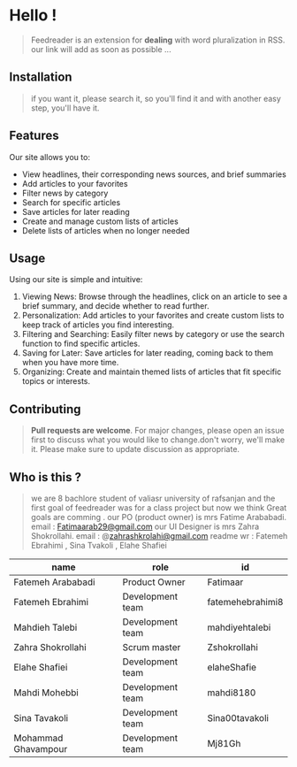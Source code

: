 
# Hello !

>Feedreader is an extension for **dealing** with word pluralization in RSS.
our link will add as soon as possible ...

## Installation
>if you want it, please search it, so you'll find it and with another easy step, you'll have it.

## Features
Our site allows you to:
- View headlines, their corresponding news sources, and brief summaries
- Add articles to your favorites
- Filter news by category
- Search for specific articles
- Save articles for later reading
- Create and manage custom lists of articles
- Delete lists of articles when no longer needed
  
## Usage
Using our site is simple and intuitive:
1. Viewing News: Browse through the headlines, click on an article to see a brief summary, and decide whether to read further.
2. Personalization: Add articles to your favorites and create custom lists to keep track of articles you find interesting.
3. Filtering and Searching: Easily filter news by category or use the search function to find specific articles.
4. Saving for Later: Save articles for later reading, coming back to them when you have more time.
5. Organizing: Create and maintain themed lists of articles that fit specific topics or interests.
   
## Contributing
>**Pull requests are welcome**. For major changes, please open an issue first
to discuss what you would like to change.don't worry, we'll make it.
Please make sure to update discussion as appropriate.

## Who is this ?

>we are 8 bachlore student of valiasr university of rafsanjan and the first goal of feedreader was for a class project but now we think Great goals are comming .
our PO (product owner) is mrs Fatime Arababadi.
email : Fatimaarab29@gmail.com
our UI Designer is mrs Zahra Shokrollahi.
email : @zahrashkrolahi@gmail.com
readme wr : Fatemeh Ebrahimi , Sina Tvakoli , Elahe Shafiei
>


| name | role | id |
| -------- | -------- | -------- |
| Fatemeh Arababadi |Product Owner| Fatimaar |
| Fatemeh Ebrahimi |Development team| fatemehebrahimi8 |
| Mahdieh Talebi | Development team|mahdiyehtalebi |
| Zahra Shokrollahi | Scrum master | Zshokrollahi |
| Elahe Shafiei | Development team | elaheShafie |
| Mahdi Mohebbi | Development team| mahdi8180 |
| Sina Tavakoli | Development team| Sina00tavakoli|
| Mohammad Ghavampour | Development team | Mj81Gh |
